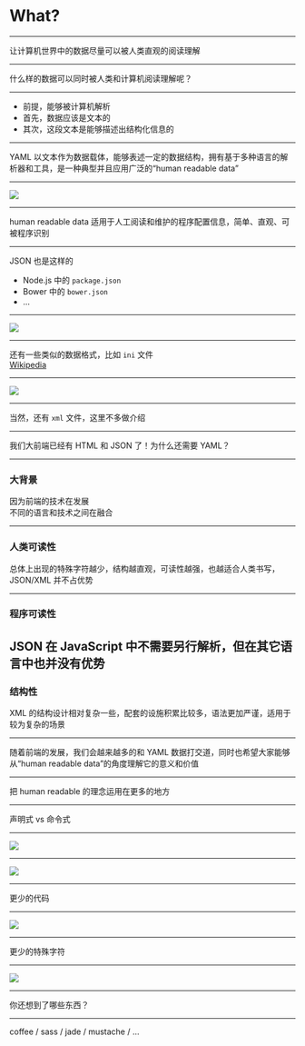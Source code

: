 # What?

----

让计算机世界中的数据尽量可以被人类直观的阅读理解

----

什么样的数据可以同时被人类和计算机阅读理解呢？

----

- 前提，能够被计算机解析
- 首先，数据应该是文本的
- 其次，这段文本是能够描述出结构化信息的

----

YAML 以文本作为数据载体，能够表述一定的数据结构，拥有基于多种语言的解析器和工具，是一种典型并且应用广泛的“human readable data”

----

![](images/yml-libs.png)

----

human readable data 适用于人工阅读和维护的程序配置信息，简单、直观、可被程序识别

----

JSON 也是这样的

- Node.js 中的 `package.json`
- Bower 中的 `bower.json`
- ...

----

![](images/readable-json.png)

----

还有一些类似的数据格式，比如 `ini` 文件  
[Wikipedia](https://en.wikipedia.org/wiki/INI_file)

----

![](images/readable-ini.png)

----

当然，还有 `xml` 文件，这里不多做介绍

----

我们大前端已经有 HTML 和 JSON 了！为什么还需要 YAML？

----

### 大背景

因为前端的技术在发展  
不同的语言和技术之间在融合

----

### 人类可读性

总体上出现的特殊字符越少，结构越直观，可读性越强，也越适合人类书写，JSON/XML 并不占优势

----

### 程序可读性

JSON 在 JavaScript 中不需要另行解析，但在其它语言中也并没有优势
----

### 结构性

XML 的结构设计相对复杂一些，配套的设施积累比较多，语法更加严谨，适用于较为复杂的场景

----

随着前端的发展，我们会越来越多的和 YAML 数据打交道，同时也希望大家能够从“human readable data”的角度理解它的意义和价值

----

把 human readable 的理念运用在更多的地方

----

声明式 vs 命令式

----

![](images/sample-dom.png)

----

![](images/sample-html.png)

----

更少的代码

----

![](images/sample-json.png)

----

更少的特殊字符

----

![](images/sample-yaml.png)

----

你还想到了哪些东西？

----

coffee / sass / jade / mustache / ...
